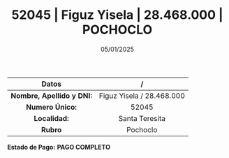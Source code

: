 ﻿---
title: 52045 | Figuz Yisela | 28.468.000 | POCHOCLO
date: 05/01/2025
draft: false
tags: ['santa-teresita', 'titular', 'pochoclo']
---

|          **Datos**          |  /  |
|:---------------------------:|:---:|
| **Nombre, Apellido y DNI:** | Figuz Yisela / 28.468.000 |
|      **Numero Único:**      | 52045 |
|        **Localidad:**       | Santa Teresita |
|          **Rubro**          | Pochoclo |

**Estado de Pago:** **PAGO COMPLETO**
